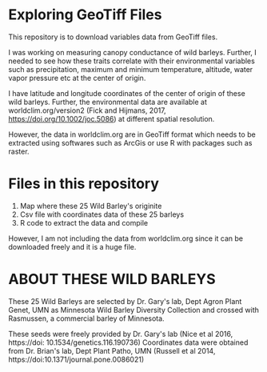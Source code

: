 # Exploring GeoTiff Files
This repository is to download variables data from GeoTiff files.

I was working on measuring canopy conductance of wild barleys. Further, I needed to see how these traits correlate with their environmental variables such as precipitation, maximum and minimum temperature, altitude, water vapor pressure etc at the center of origin.

I have latitude and longitude coordinates of the center of origin of these wild barleys. Further, the environmental data are available at worldclim.org/version2 (Fick and Hijmans, 2017, https://doi.org/10.1002/joc.5086) at different spatial resolution.

However, the data in worldclim.org are in GeoTiff format which needs to be extracted using softwares such as ArcGis or use R with packages such as raster.

# Files in this repository
1. Map where these 25 Wild Barley's originite
2. Csv file with coordinates data of these 25 barleys
3. R code to extract the data and compile

However, I am not including the data from worldclim.org since it can be downloaded freely and it is a huge file.

# ABOUT THESE WILD BARLEYS
These 25 Wild Barleys are selected by Dr. Gary's lab, Dept Agron Plant Genet, UMN as Minnesota Wild Barley Diversity Collection and crossed with Rasmussen, a commercial barley of Minnesota.

These seeds were freely provided by Dr. Gary's lab (Nice et al 2016, https://doi: 10.1534/genetics.116.190736)
Coordinates data were obtained from Dr. Brian's lab, Dept Plant Patho, UMN (Russell et al 2014, https://doi:10.1371/journal.pone.0086021)
